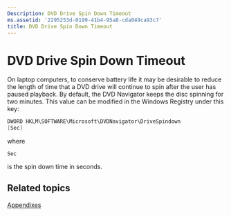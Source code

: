 ```yaml
---
Description: DVD Drive Spin Down Timeout
ms.assetid: '2295253d-0199-41b4-95a8-cda049ca93c7'
title: DVD Drive Spin Down Timeout
---
```


# DVD Drive Spin Down Timeout

On laptop computers, to conserve battery life it may be desirable to reduce the length of time that a DVD drive will continue to spin after the user has paused playback. By default, the DVD Navigator keeps the disc spinning for two minutes. This value can be modified in the Windows Registry under this key:


```C++
DWORD HKLM\SOFTWARE\Microsoft\DVDNavigator\DriveSpindown 
[Sec]
```



where


```
Sec
```



is the spin down time in seconds.

## Related topics

<dl> <dt>

[Appendixes](appendixes.md)
</dt> </dl>

 

 



